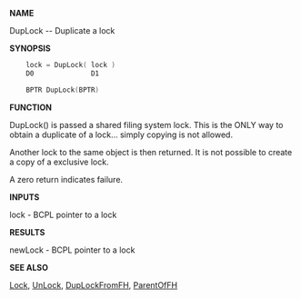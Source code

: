 
**NAME**

DupLock -- Duplicate a lock

**SYNOPSIS**

```c
    lock = DupLock( lock )
    D0              D1

    BPTR DupLock(BPTR)

```
**FUNCTION**

DupLock() is passed a shared filing system lock.  This is the ONLY
way to obtain a duplicate of a lock... simply copying is not
allowed.

Another lock to the same object is then returned.  It is not
possible to create a copy of a exclusive lock.

A zero return indicates failure.

**INPUTS**

lock - BCPL pointer to a lock

**RESULTS**

newLock - BCPL pointer to a lock

**SEE ALSO**

[Lock](Lock.md), [UnLock](UnLock.md), [DupLockFromFH](DupLockFromFH.md), [ParentOfFH](ParentOfFH.md)
